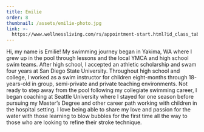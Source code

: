 ```yaml
---
title: Emilie
order: 8
thumbnail: /assets/emilie-photo.jpg
link: >-
  https://www.wellnessliving.com/rs/appointment-start.html?id_class_tab=3&id_mode=1&k_business=248418&k_class_tab=20335&k_service=120406
---
```

Hi, my name is Emilie! My swimming journey began in Yakima, WA where I grew up in the pool through lessons and the local YMCA and high school swim teams.  After high school, I accepted an athletic scholarship and swam four years at San Diego State University.
Throughout high school and college, I worked as a swim instructor for children eight-months through 18-years-old in group, semi-private and private teaching environments.  Not ready to step away from the pool following my collegiate swimming career, I began coaching at Seattle University where I stayed for one season before pursuing my Master’s Degree and other career path working with children in the hospital setting.  I love being able to share my love and passion for the water with those learning to blow bubbles for the first time all the way to those who are looking to refine their stroke technique.
